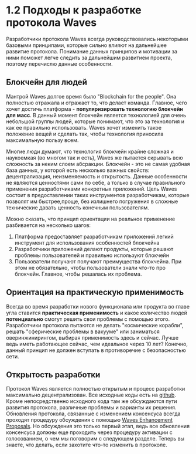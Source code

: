 # 1.2 Подходы к разработке протокола Waves

Разработчики протокола Waves всегда руководствовались некоторыми базовыми принципами, которые сильно влияют на дальнейшее развитие протокола. Понимание данных принципов и мотивации за ними поможет легче следить за дальнейшим развитием проекта, поэтому перечислю данные особенности.

## Блокчейн для людей

Мантрой Waves долгое время было "Blockchain for the people". Она полностью отражала и отражает то, что делает команда. Главное, чего хочет достичь платформа - **популяризировать технологию блокчейн для масс**. В данный момент блокчейн является технологией для очень небольшой группы людей, которые понимают, что это за технология и как ее правильно использовать. Waves хочет изменить такое положение вещей и сделать так, чтобы технология приносила максимальную пользу всем.

Многие люди думают, что технология блокчейн крайне сложная и наукоемкая (во многом так и есть), Waves же пытается скрывать всю сложность за неким слоем абсракции. Блокчейн - это не самая удобная база данных, у которой есть несколько важных свойств: децентрализация, неизменяемость и открытость. Данные особенности не являются ценностями сами по себе, а только в случае правильного применения разработчиками конкретных приложений. Цель Waves состоит в предоставлении таких инструментов разработчикам, которые позволят им быстрее,проще, без излишнего погружения в сложные технические давать ценность конечным пользователям.

Можно сказать, что принцип ориентации на реальное применение разбивается на несколько шагов:

1. Платформа предоставляет разработчикам приложений легкий инструмент для использования особенностей блокчейна
2. Разработчики приложений делают продукты, которые решают проблемы пользователей и правильно используют блокчейн
3. Пользователи получают получают преимущества блокчейна. При этом не обязательно, чтобы пользователи знали что-то про блокчейн. Главное, чтобы решалась их проблема.

## Ориентация на практическую применимость

Всегда во время разработки нового функционала или продукта во главе угла ставится **практическая применимость** и какое количество людей **потенциально** смогут решить свои проблемы с помощью этого. Разработчики протокола пытаются не делать "космические корабли", решать "сферические проблемы в вакууме" или заниматься оверинжинирингом, выбирая применимость здесь и сейчас. Лучше ведь иметь работающее сейчас, чем идеальное через 10 лет? Конечно, данный принцип не должен вступать в противоречие с безопасностью сети.

## Открытость разработки

<!-- TODO: Добавить ссылку на WEP-0 -->

Протокол Waves является полностью открытым и процесс разработки максимально децентрализован. Все исходные коды есть на [github](https://github.com/wavesplatform). Кроме непосредственно исходного кода там же обсуждаются пути развития протокола, различные проблемы и варианты их решения. Обновления протокола, связанные с изменением консенсуса всегда проходят процедуру обсуждения с помощью [Waves Enhancement Proposals](). Но обсуждения это только первый этап, ведь все обновления консенсуса должны еще проходить через процедуру активации с голосованием, о чем мы поговорим с следующем разделе. Теперь вы знаете, что делать, если захотите что-то изменить в протоколе.

## 